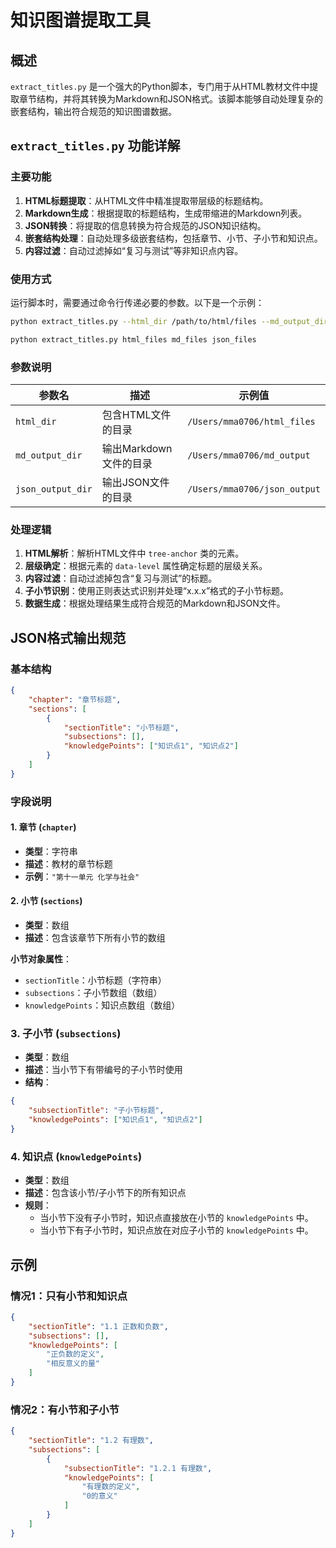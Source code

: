 # 知识图谱提取工具

## 概述
`extract_titles.py` 是一个强大的Python脚本，专门用于从HTML教材文件中提取章节结构，并将其转换为Markdown和JSON格式。该脚本能够自动处理复杂的嵌套结构，输出符合规范的知识图谱数据。

## `extract_titles.py` 功能详解
### 主要功能
1. **HTML标题提取**：从HTML文件中精准提取带层级的标题结构。
2. **Markdown生成**：根据提取的标题结构，生成带缩进的Markdown列表。
3. **JSON转换**：将提取的信息转换为符合规范的JSON知识结构。
4. **嵌套结构处理**：自动处理多级嵌套结构，包括章节、小节、子小节和知识点。
5. **内容过滤**：自动过滤掉如“复习与测试”等非知识点内容。

### 使用方式
运行脚本时，需要通过命令行传递必要的参数。以下是一个示例：
```bash
python extract_titles.py --html_dir /path/to/html/files --md_output_dir /path/to/md/output --json_output_dir /path/to/json/output
```

```bash
python extract_titles.py html_files md_files json_files
```

### 参数说明
| 参数名          | 描述                          | 示例值                          |
|-----------------|-------------------------------|---------------------------------|
| `html_dir`      | 包含HTML文件的目录            | `/Users/mma0706/html_files`     |
| `md_output_dir` | 输出Markdown文件的目录        | `/Users/mma0706/md_output`      |
| `json_output_dir` | 输出JSON文件的目录          | `/Users/mma0706/json_output`    |

### 处理逻辑
1. **HTML解析**：解析HTML文件中 `tree-anchor` 类的元素。
2. **层级确定**：根据元素的 `data-level` 属性确定标题的层级关系。
3. **内容过滤**：自动过滤掉包含“复习与测试”的标题。
4. **子小节识别**：使用正则表达式识别并处理“x.x.x”格式的子小节标题。
5. **数据生成**：根据处理结果生成符合规范的Markdown和JSON文件。

## JSON格式输出规范
### 基本结构
```json
{
    "chapter": "章节标题",
    "sections": [
        {
            "sectionTitle": "小节标题",
            "subsections": [],
            "knowledgePoints": ["知识点1", "知识点2"]
        }
    ]
}
```

### 字段说明
#### 1. 章节 (`chapter`)
- **类型**：字符串
- **描述**：教材的章节标题
- **示例**：`"第十一单元 化学与社会"`

#### 2. 小节 (`sections`)
- **类型**：数组
- **描述**：包含该章节下所有小节的数组

**小节对象属性**：
- `sectionTitle`：小节标题（字符串）
- `subsections`：子小节数组（数组）
- `knowledgePoints`：知识点数组（数组）

### 3. 子小节 (`subsections`)
- **类型**：数组
- **描述**：当小节下有带编号的子小节时使用
- **结构**：
```json
{
    "subsectionTitle": "子小节标题",
    "knowledgePoints": ["知识点1", "知识点2"]
}
```

### 4. 知识点 (`knowledgePoints`)
- **类型**：数组
- **描述**：包含该小节/子小节下的所有知识点
- **规则**：
  - 当小节下没有子小节时，知识点直接放在小节的 `knowledgePoints` 中。
  - 当小节下有子小节时，知识点放在对应子小节的 `knowledgePoints` 中。

## 示例
### 情况1：只有小节和知识点
```json
{
    "sectionTitle": "1.1 正数和负数",
    "subsections": [],
    "knowledgePoints": [
        "正负数的定义",
        "相反意义的量"
    ]
}
```

### 情况2：有小节和子小节
```json
{
    "sectionTitle": "1.2 有理数",
    "subsections": [
        {
            "subsectionTitle": "1.2.1 有理数",
            "knowledgePoints": [
                "有理数的定义",
                "0的意义"
            ]
        }
    ]
}
```
```
        